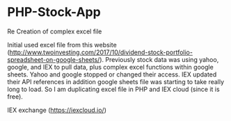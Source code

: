 # PHP-Stock-App
Re Creation of complex excel file

Initial used excel file from this website (http://www.twoinvesting.com/2017/10/dividend-stock-portfolio-spreadsheet-on-google-sheets/). Previously stock data was using yahoo, google, and IEX to pull data, plus complex excel functions within google sheets. Yahoo and google stopped or changed their access. IEX updated their API references in addition google sheets file was starting to take really long to load. So I am duplicating excel file in PHP and IEX cloud (since it is free).

IEX exchange (https://iexcloud.io/)
